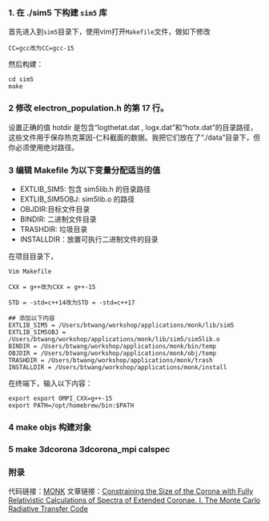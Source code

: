 
### 1. 在 ./sim5 下构建 `sim5` 库

首先进入到`sim5`目录下，使用vim打开`Makefile`文件，做如下修改
```shell
CC=gcc改为CC=gcc-15
```
然后构建：
```shell
cd sim5
make
```

### 2 修改 electron_population.h 的第 17 行。

设置正确的值 hotdir 是包含“logthetat.dat , logx.dat”和“hotx.dat”的目录路径，这些文件用于保存热克莱因-仁科截面的数据。我把它们放在了“./data”目录下，但你必须使用绝对路径。

### 3 编辑 Makefile 为以下变量分配适当的值

* EXTLIB_SIM5: 包含 sim5lib.h 的目录路径
* EXTLIB_SIM5OBJ: sim5lib.o 的路径
* OBJDIR:目标文件目录
* BINDIR: 二进制文件目录
* TRASHDIR: 垃圾目录
* INSTALLDIR：放置可执行二进制文件的目录

在项目目录下，

```shell
Vim Makefile
```

```shell
CXX = g++改为CXX = g++-15

STD = -std=c++14改为STD = -std=c++17

## 添加以下内容
EXTLIB_SIM5 = /Users/btwang/workshop/applications/monk/lib/sim5
EXTLIB_SIM5OBJ = /Users/btwang/workshop/applications/monk/lib/sim5/sim5lib.o
BINDIR = /Users/btwang/workshop/applications/monk/bin/temp
OBJDIR = /Users/btwang/workshop/applications/monk/obj/temp
TRASHDIR = /Users/btwang/workshop/applications/monk/trash
INSTALLDIR = /Users/btwang/workshop/applications/monk/install
```

在终端下，输入以下内容：
```shell
export export OMPI_CXX=g++-15
export PATH=/opt/homebrew/bin:$PATH
```
### 4 make objs 构建对象

### 5 make 3dcorona 3dcorona_mpi calspec

### 附录

代码链接：[MONK](https://projects.asu.cas.cz/zhang/monk)
文章链接：[Constraining the Size of the Corona with Fully Relativistic Calculations of Spectra of Extended Coronae. I. The Monte Carlo Radiative Transfer Code](https://iopscience.iop.org/article/10.3847/1538-4357/ab1261)